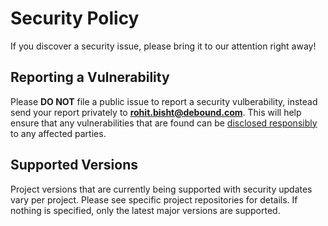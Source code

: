 # Security Policy

If you discover a security issue, please bring it to our attention right away!

## Reporting a Vulnerability
 
Please **DO NOT** file a public issue to report a security vulberability, instead send your report privately to **rohit.bisht@debound.com**. This will help ensure that any vulnerabilities that are found can be [disclosed responsibly](https://en.wikipedia.org/wiki/Responsible_disclosure) to any affected parties.

## Supported Versions

Project versions that are currently being supported with security updates vary per project.
Please see specific project repositories for details.
If nothing is specified, only the latest major versions are supported.